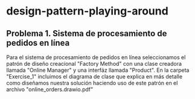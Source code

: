 # design-pattern-playing-around

## Problema 1. Sistema de procesamiento de pedidos en línea

Para el sistema de procesamiento de pedidos en línea seleccionamos el patrón de diseño creacional "Factory Method" con una clase creadora llamada "Online Manager" y una interfáz llamada "Product". En la carpeta "Exercise_1" incluimos el diagrama de clase que explica en más detalle como diseñamos nuestra solución haciendo uso de este patrón en el archivo "online_orders.drawio.pdf"
